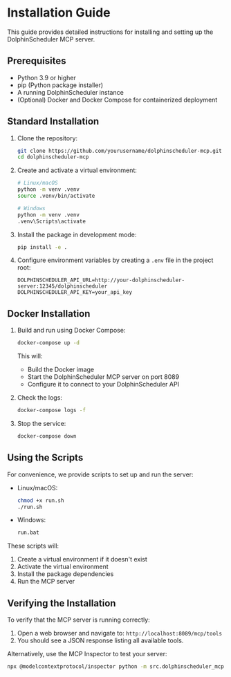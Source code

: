 # Installation Guide

This guide provides detailed instructions for installing and setting up the DolphinScheduler MCP server.

## Prerequisites

- Python 3.9 or higher
- pip (Python package installer)
- A running DolphinScheduler instance
- (Optional) Docker and Docker Compose for containerized deployment

## Standard Installation

1. Clone the repository:
   ```bash
   git clone https://github.com/yourusername/dolphinscheduler-mcp.git
   cd dolphinscheduler-mcp
   ```

2. Create and activate a virtual environment:
   ```bash
   # Linux/macOS
   python -m venv .venv
   source .venv/bin/activate
   
   # Windows
   python -m venv .venv
   .venv\Scripts\activate
   ```

3. Install the package in development mode:
   ```bash
   pip install -e .
   ```

4. Configure environment variables by creating a `.env` file in the project root:
   ```
   DOLPHINSCHEDULER_API_URL=http://your-dolphinscheduler-server:12345/dolphinscheduler
   DOLPHINSCHEDULER_API_KEY=your_api_key
   ```

## Docker Installation

1. Build and run using Docker Compose:
   ```bash
   docker-compose up -d
   ```

   This will:
   - Build the Docker image
   - Start the DolphinScheduler MCP server on port 8089
   - Configure it to connect to your DolphinScheduler API

2. Check the logs:
   ```bash
   docker-compose logs -f
   ```

3. Stop the service:
   ```bash
   docker-compose down
   ```

## Using the Scripts

For convenience, we provide scripts to set up and run the server:

- Linux/macOS:
  ```bash
  chmod +x run.sh
  ./run.sh
  ```

- Windows:
  ```cmd
  run.bat
  ```

These scripts will:
1. Create a virtual environment if it doesn't exist
2. Activate the virtual environment
3. Install the package dependencies
4. Run the MCP server

## Verifying the Installation

To verify that the MCP server is running correctly:

1. Open a web browser and navigate to: `http://localhost:8089/mcp/tools`
2. You should see a JSON response listing all available tools.

Alternatively, use the MCP Inspector to test your server:

```bash
npx @modelcontextprotocol/inspector python -m src.dolphinscheduler_mcp
``` 